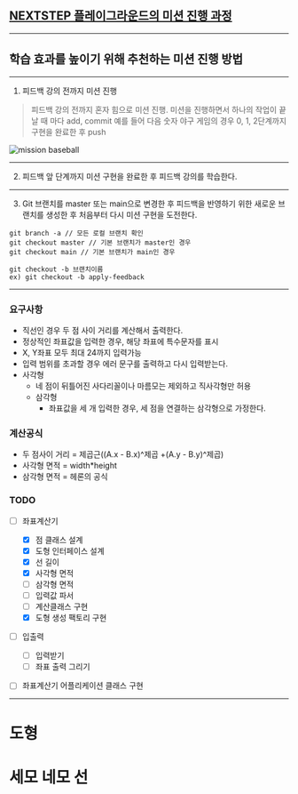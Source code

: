## [NEXTSTEP 플레이그라운드의 미션 진행 과정](https://github.com/next-step/nextstep-docs/blob/master/playground/README.md)

---
## 학습 효과를 높이기 위해 추천하는 미션 진행 방법

---
1. 피드백 강의 전까지 미션 진행 
> 피드백 강의 전까지 혼자 힘으로 미션 진행. 미션을 진행하면서 하나의 작업이 끝날 때 마다 add, commit
> 예를 들어 다음 숫자 야구 게임의 경우 0, 1, 2단계까지 구현을 완료한 후 push

![mission baseball](https://raw.githubusercontent.com/next-step/nextstep-docs/master/playground/images/mission_baseball.png)

---
2. 피드백 앞 단계까지 미션 구현을 완료한 후 피드백 강의를 학습한다.

---
3. Git 브랜치를 master 또는 main으로 변경한 후 피드백을 반영하기 위한 새로운 브랜치를 생성한 후 처음부터 다시 미션 구현을 도전한다.

```
git branch -a // 모든 로컬 브랜치 확인
git checkout master // 기본 브랜치가 master인 경우
git checkout main // 기본 브랜치가 main인 경우

git checkout -b 브랜치이름
ex) git checkout -b apply-feedback
```
---
### 요구사항
- 직선인 경우 두 점 사이 거리를 계산해서 출력한다.
- 정상적인 좌표값을 입력한 경우, 해당 좌표에 특수문자를 표시
- X, Y좌표 모두 최대 24까지 입력가능
- 입력 범위를 초과할 경우 에러 문구를 출력하고 다시 입력받는다.
- 사각형
    - 네 점이 뒤틀어진 사다리꼴이나 마름모는 제외하고 직사각형만 허용
  - 삼각형
    - 좌표값을 세 개 입력한 경우, 세 점을 연결하는 삼각형으로 가정한다.

### 계산공식
- 두 점사이 거리 = 제곱근((A.x - B.x)^제곱 +(A.y - B.y)^제곱)
- 사각형 면적 = width*height
- 삼각형 면적 = 헤론의 공식

### TODO
- [ ] 좌표계산기
    - [x] 점 클래스 설계
    - [x] 도형 인터페이스 설계
    - [x] 선 길이
    - [x] 사각형 면적
    - [ ] 삼각형 면적
    - [ ] 입력값 파서
    - [ ] 계산클래스 구현
    - [x] 도형 생성 팩토리 구현
- [ ] 입출력
    - [ ] 입력받기
    - [ ] 좌표 출력 그리기
- [ ] 좌표계산기 어플리케이션 클래스 구현



--- 
# 도형 
# 세모 네모 선
